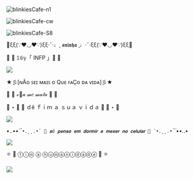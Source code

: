 ![blinkiesCafe-n1](https://github.com/user-attachments/assets/ef63423b-207d-4d0b-af7c-2cdd5ad85c25)


![blinkiesCafe-cw](https://github.com/user-attachments/assets/0cc9d546-5b4d-49c7-ad99-b1f626b67432)


![blinkiesCafe-S8](https://github.com/user-attachments/assets/6b5db197-354f-4466-b222-2cfff4b9cea6)


🌸ξξ(∵❤◡❤∵)ξξ·¯·♩¸ 𝖆𝖓𝖎𝖓𝖍𝖆 ¸♩·¯·ξξ(∵❤◡❤∵)ξξ🌸

🍡 🎀 𝟙𝟞𝕪「 INFP 」🎀 🍡



![](https://giffiles.alphacoders.com/254/2545.gif)

★彡[ɴÃᴏ ꜱᴇɪ ᴍᴀɪꜱ ᴏ Qᴜᴇ ꜰᴀÇᴏ ᴅᴀ ᴠɪᴅᴀ]彡★

🐎  🎀  𝓋🌺𝓊 𝓂𝑒 𝓂𝒶𝓉𝒶  🎀  🐎

🍩 ⋆ 🍡 🎀 ｄê  ｆｉｍ  ａ  ｓｕａ  ｖｉｄａ 🎀 🍡 ⋆ 🍩

![](https://giffiles.alphacoders.com/171/171488.gif)

•._.••´¯``•.¸¸.•` 🎀 𝐬ó 𝐩𝐞𝐧𝐬𝐨 𝐞𝐦 𝐝𝐨𝐫𝐦𝐢𝐫 𝐞 𝐦𝐞𝐱𝐞𝐫 𝐧𝐨 𝐜𝐞𝐥𝐮𝐥𝐚𝐫 🎀 `•.¸¸.•``¯´••._.•

![](https://github.com/ueite/ueite/assets/169856320/51d0b8d0-75b0-4b49-b030-7d1dc8aa9091)

⚛ 🎀 ⓕⓘⓜ ⓐ ⓗⓤⓜⓐⓝⓘⓓⓐⓓⓔ 🎀 ⚛
  
### ![](https://blogger.googleusercontent.com/img/b/R29vZ2xl/AVvXsEiAtsZgw14Kpac3I5-f7c08VRh57_Z4YieTV-Etsw77qIKhe4cqS9Mgstg7eChkOopXQLQRlEz2aewwFXLC_48k6_mxr5F_EG9jTpUsRP8mlnJqOLr6rH_EWBsX7mO-w-SUi7To2i6q8pZo/s1600/Gif+Gato+de+%25C3%25B3culos.gif)

<!--
**ueite/ueite** is a ✨ _special_ ✨ repository because its `README.md` (this file) appears on your GitHub profile.

Here are some ideas to get you started:

- 🔭 I’m currently working on ...
- 🌱 I’m currently learning ...
- 👯 I’m looking to collaborate on ...
- 🤔 I’m looking for help with ...
- 💬 Ask me about ...
- 📫 How to reach me: ...
- 😄 Pronouns: ...
- ⚡ Fun fact: ...
-->
